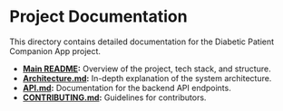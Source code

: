 # Project Documentation

This directory contains detailed documentation for the Diabetic Patient Companion App project.

*   **[Main README](README.md):** Overview of the project, tech stack, and structure.
*   **[Architecture.md](ARCHITECTURE.md):** In-depth explanation of the system architecture.
*   **[API.md](API.md):** Documentation for the backend API endpoints.
*   **[CONTRIBUTING.md](CONTRIBUTING.md):** Guidelines for contributors.
